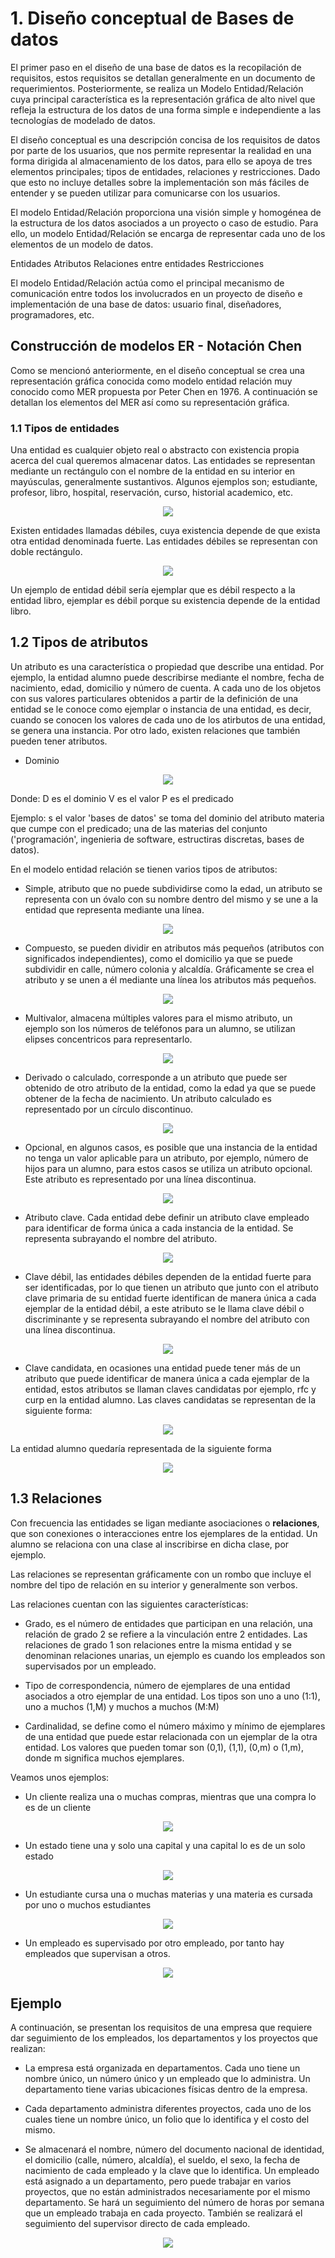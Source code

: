 # 1. Diseño conceptual de Bases de datos

El primer paso en el diseño de una base de datos es la recopilación de requisitos,
estos requisitos se detallan generalmente en un documento de requerimientos.
Posteriormente, se realiza un Modelo Entidad/Relación cuya principal característica
es la representación gráfica de alto nivel que refleja la estructura de los datos de
una forma simple e independiente a las tecnologías de modelado de datos.

El diseño conceptual es una descripción concisa de los requisitos de datos por parte
de los usuarios, que nos permite representar la realidad en una forma dirigida al almacenamiento de los datos, para ello se apoya de tres elementos principales; tipos
de entidades, relaciones y restricciones. Dado que esto no incluye detalles sobre la implementación son más fáciles de entender y se pueden utilizar para comunicarse con
los usuarios.

El modelo Entidad/Relación proporciona una visión simple y homogénea de la estructura
de los datos asociados a un proyecto o caso de estudio. Para ello, un modelo
Entidad/Relación se encarga de representar cada uno de los elementos de un modelo de
datos.

Entidades
Atributos
Relaciones entre entidades
Restricciones

El modelo Entidad/Relación actúa como el principal mecanismo de comunicación entre
todos los involucrados en un proyecto de diseño e implementación de una base de datos: 
usuario final, diseñadores, programadores, etc.

## Construcción de modelos ER - Notación Chen

Como se mencionó anteriormente, en el diseño conceptual se crea una representación
gráfica conocida como modelo
entidad relación muy conocido como MER propuesta por Peter Chen en 1976.
A continuación se detallan los elementos del MER así como su representación gráfica.

### 1.1 Tipos de entidades

Una entidad es cualquier objeto real o abstracto con existencia propia acerca del cual queremos almacenar  datos. Las entidades se representan
mediante un rectángulo con el nombre de la entidad en su interior en mayúsculas,
generalmente sustantivos. Algunos ejemplos son; estudiante, profesor, libro, hospital, reservación, curso, historial academico, etc.

<p align="center"\><img src="img/entidad.png"\></p>

Existen entidades llamadas débiles, cuya existencia depende de que exista otra entidad denominada fuerte. Las entidades débiles se representan con doble rectángulo.

<p align="center"\><img src="img/entidad-debil.png"\></p>

Un ejemplo de entidad débil sería ejemplar que es débil respecto a la entidad libro,
ejemplar es débil porque su existencia depende de la entidad libro.

## 1.2 Tipos de atributos

Un atributo es una característica o propiedad que describe una entidad. Por ejemplo,
la entidad alumno puede describirse mediante el nombre, fecha de nacimiento, edad,
domicilio y número de cuenta. A cada uno de los objetos con sus valores particulares obtenidos a partir de la definición de una entidad se le conoce como ejemplar o
instancia de una entidad, es decir, cuando se conocen los valores de cada uno de los atirbutos de una entidad, se genera una instancia. Por otro lado, existen relaciones que también pueden tener atributos.

* Dominio

<p align="center"\><img src="img/dominio.png"\></p>

Donde:
    D es el dominio
    V es el valor
    P es el predicado

Ejemplo: s el valor 'bases de datos' se toma del dominio del atributo
materia que cumpe con el predicado; una de las materias del conjunto ('programación',
ingenieria de software, estructiras discretas, bases de datos).

En el modelo entidad relación se tienen varios tipos de atributos:

* Simple, atributo que no puede subdividirse como la edad, un atributo se representa
con un óvalo con su nombre dentro del mismo y se une a la entidad que representa
mediante una línea.

<p align="center"\><img src="img/atributo-simple.png"\></p>

* Compuesto, se pueden dividir en atributos más pequeños (atributos con significados independientes), como el domicilio ya que se puede subdividir en calle, número
colonia y alcaldía. Gráficamente se crea el atributo y se unen a él mediante una línea los
atributos más pequeños.

<p align="center"\><img src="img/atributo-compuesto.png"\></p>

* Multivalor, almacena múltiples valores para el mismo atributo, un ejemplo son los
números de teléfonos para un alumno, se utilizan elipses concentricos para
representarlo.

<p align="center"\><img src="img/atributo-multivalor.png"\></p>

* Derivado o calculado, corresponde a un atributo que puede ser obtenido de otro
atributo de la entidad, como la edad ya que se puede obtener de la fecha de nacimiento.
Un atributo calculado es representado por un círculo discontinuo.

<p align="center"\><img src="img/atributo-derivado.png"\></p>

* Opcional, en algunos casos, es posible que una instancia de la entidad no tenga un
valor aplicable para un atributo, por ejemplo, número de hijos para un alumno, para
estos casos se utiliza un atributo opcional. Este atributo es representado por una
línea discontinua.

<p align="center"\><img src="img/atributo-opcional.png"\></p>

* Atributo clave. Cada entidad debe definir un atributo clave empleado para
identificar de forma única a cada instancia de la entidad. Se representa subrayando
el nombre del atributo.

<p align="center"\><img src="img/atributo-clave.png"\></p>

* Clave débil, las entidades débiles dependen de la entidad fuerte para ser identificadas, por lo que tienen un atributo que junto con el atributo clave primaria
de su entidad fuerte identifican de manera única a cada ejemplar de la entidad débil,
a este atributo se le llama clave débil o discriminante y se representa subrayando el nombre del atributo con una línea discontinua.

<p align="center"\><img src="img/atributo-discriminante.png"\></p>

* Clave candidata, en ocasiones una entidad puede tener más de un atributo que puede identificar de manera única a cada ejemplar de la entidad, estos atributos se llaman claves candidatas por ejemplo, rfc y curp en la entidad alumno. Las claves candidatas
se representan de la siguiente forma:

<p align="center"\><img src="img/clave-candidata.png"\></p>

La entidad alumno quedaría representada de la siguiente forma

<p align="center"\><img src="img/entidad-alumno.png"\></p>

## 1.3 Relaciones

Con frecuencia las entidades se ligan mediante asociaciones o **relaciones**, que son conexiones o interacciones entre los ejemplares de la entidad. Un alumno se relaciona
con una clase al inscribirse en dicha clase, por ejemplo.

Las relaciones se representan gráficamente con un rombo que incluye
el nombre del tipo de relación en su interior y generalmente son verbos.

Las relaciones cuentan con las siguientes características:

* Grado, es el número de entidades que participan en una relación, una relación de
grado 2 se refiere a la vinculación entre 2 entidades. Las relaciones de grado 1 son relaciones entre la misma entidad y se denominan relaciones unarias, un ejemplo es
cuando los empleados son supervisados por un empleado.

* Tipo de correspondencia, número de ejemplares de una entidad asociados a otro
ejemplar de una entidad. Los tipos son uno a uno (1:1), uno a muchos (1,M) y muchos a muchos (M:M)
* Cardinalidad, se define como el número máximo y mínimo de ejemplares de una entidad
que puede estar relacionada con un ejemplar de la otra entidad. Los valores que pueden tomar son (0,1), (1,1), (0,m) o (1,m), donde m significa muchos ejemplares.

Veamos unos ejemplos:

* Un cliente realiza una o muchas compras, mientras que una compra lo es de un cliente

<p align="center"\><img src="img/relacion-uno-muchos2.png"\></p>

* Un estado tiene una y solo una capital y una capital lo es de un solo estado

<p align="center"\><img src="img/relacion-uno-uno.png"\></p>

* Un estudiante cursa una o muchas materias y una materia es cursada por uno o muchos estudiantes

<p align="center"\><img src="img/relacion-muchos-muchos.png"\></p>

* Un empleado es supervisado por otro empleado, por tanto hay empleados que supervisan
a otros.

<p align="center"\><img src="img/relacion-unaria.png"\></p>


## Ejemplo

A continuación, se presentan los requisitos de una empresa que requiere dar seguimiento de los
empleados, los departamentos y los proyectos que realizan:

* La empresa está organizada en departamentos. Cada uno tiene un nombre único, un
número único y un
empleado que lo administra. Un departamento tiene varias ubicaciones físicas dentro
de la empresa.

* Cada departamento administra diferentes proyectos, cada uno de los cuales tiene un nombre único, un folio que lo identifica y el costo del mismo.

* Se almacenará el nombre, número del documento nacional de identidad, el domicilio (calle, número, alcaldía), el sueldo, el sexo, la fecha de nacimiento de cada empleado
y la clave que lo identifica. Un empleado está asignado a un departamento, pero puede trabajar en varios proyectos, que no están administrados necesariamente por el mismo departamento. Se hará un seguimiento del número de horas por semana que un empleado trabaja en cada proyecto. También se realizará el seguimiento del supervisor directo
de cada empleado.


<p align="center"\><img src="img/empresa.png"\></p>
















